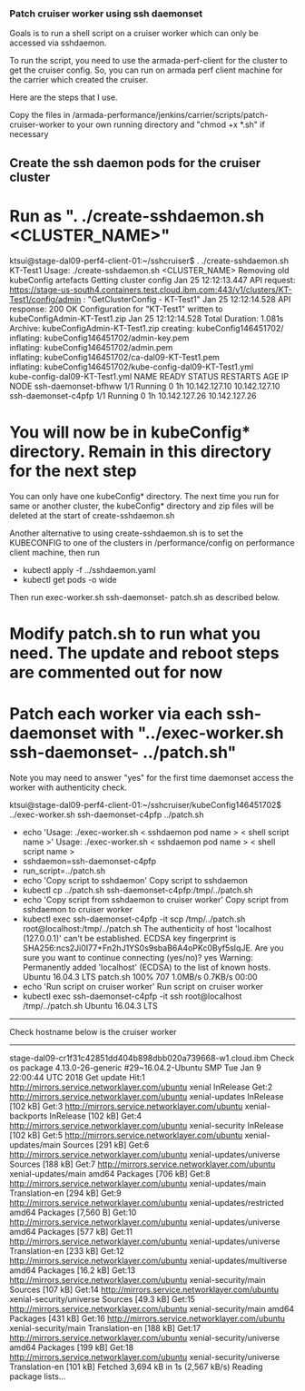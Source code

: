 ### Patch cruiser worker using ssh daemonset

Goals is to run a shell script on a cruiser worker which can only be accessed
via sshdaemon.

To run the script, you need to use the armada-perf-client for the cluster to
get the cruiser config.  So, you can run on armada perf client machine for the
carrier which created the cruiser.

Here are the steps that I use.

Copy the files in /armada-performance/jenkins/carrier/scripts/patch-cruiser-worker
to your own running directory and "chmod +x *.sh" if necessary

## Create the ssh daemon pods for the cruiser cluster

# Run as ". ./create-sshdaemon.sh <CLUSTER_NAME>"
ktsui@stage-dal09-perf4-client-01:~/sshcruiser$ . ./create-sshdaemon.sh KT-Test1
Usage: ./create-sshdaemon.sh <CLUSTER_NAME>
Removing old kubeConfig artefacts
Getting cluster config
Jan 25 12:12:13.447     API request: https://stage-us-south4.containers.test.cloud.ibm.com:443/v1/clusters/KT-Test1/config/admin : "GetClusterConfig - KT-Test1"
Jan 25 12:12:14.528     API response: 200 OK
Configuration for "KT-Test1" written to kubeConfigAdmin-KT-Test1.zip
Jan 25 12:12:14.528     Total Duration: 1.081s
Archive:  kubeConfigAdmin-KT-Test1.zip
   creating: kubeConfig146451702/
  inflating: kubeConfig146451702/admin-key.pem  
  inflating: kubeConfig146451702/admin.pem  
  inflating: kubeConfig146451702/ca-dal09-KT-Test1.pem  
  inflating: kubeConfig146451702/kube-config-dal09-KT-Test1.yml  
kube-config-dal09-KT-Test1.yml
NAME                  READY     STATUS    RESTARTS   AGE       IP              NODE
ssh-daemonset-bfhww   1/1       Running   0          1h        10.142.127.10   10.142.127.10
ssh-daemonset-c4pfp   1/1       Running   0          1h        10.142.127.26   10.142.127.26

# You will now be in kubeConfig* directory.  Remain in this directory for the next step

You can only have one kubeConfig* directory.  The next time you run for same or another cluster, the kubeConfig* directory and zip files will be deleted at the start of create-sshdaemon.sh

Another alternative to using create-sshdaemon.sh is to set the KUBECONFIG to one of the clusters in /performance/config on performance client machine, then run

- kubectl apply -f ../sshdaemon.yaml
- kubectl get pods -o wide

Then run exec-worker.sh ssh-daemonset-<id> patch.sh as described below.

# Modify patch.sh to run what you need.  The update and reboot steps are commented out for now

# Patch each worker via each ssh-daemonset with "../exec-worker.sh ssh-daemonset-<id> ../patch.sh"

Note you may need to answer "yes" for the first time daemonset access the worker
with authenticity check.

ktsui@stage-dal09-perf4-client-01:~/sshcruiser/kubeConfig146451702$ ../exec-worker.sh ssh-daemonset-c4pfp ../patch.sh
+ echo 'Usage: ./exec-worker.sh < sshdaemon pod name > < shell script name >'
Usage: ./exec-worker.sh < sshdaemon pod name > < shell script name >
+ sshdaemon=ssh-daemonset-c4pfp
+ run_script=../patch.sh
+ echo 'Copy script to sshdaemon'
Copy script to sshdaemon
+ kubectl cp ../patch.sh ssh-daemonset-c4pfp:/tmp/../patch.sh
+ echo 'Copy script from sshdaemon to cruiser worker'
Copy script from sshdaemon to cruiser worker
+ kubectl exec ssh-daemonset-c4pfp -it scp /tmp/../patch.sh root@localhost:/tmp/../patch.sh
The authenticity of host 'localhost (127.0.0.1)' can't be established.
ECDSA key fingerprint is SHA256:ncs2Ji0I77+Fn2hJ1YS0s9sbaB6A4oPKc0Byf5sIqJE.
Are you sure you want to continue connecting (yes/no)? yes
Warning: Permanently added 'localhost' (ECDSA) to the list of known hosts.
Ubuntu 16.04.3 LTS
patch.sh                            100%  707     1.0MB/s   0.7KB/s   00:00    
+ echo 'Run script on cruiser worker'
Run script on cruiser worker
+ kubectl exec ssh-daemonset-c4pfp -it ssh root@localhost /tmp/../patch.sh
Ubuntu 16.04.3 LTS
******************************************
Check hostname below is the cruiser worker
******************************************
stage-dal09-cr1f31c42851dd404b898dbb020a739668-w1.cloud.ibm
Check os package
4.13.0-26-generic #29~16.04.2-Ubuntu SMP Tue Jan 9 22:00:44 UTC 2018
Get update
Hit:1 http://mirrors.service.networklayer.com/ubuntu xenial InRelease
Get:2 http://mirrors.service.networklayer.com/ubuntu xenial-updates InRelease [102 kB]
Get:3 http://mirrors.service.networklayer.com/ubuntu xenial-backports InRelease [102 kB]
Get:4 http://mirrors.service.networklayer.com/ubuntu xenial-security InRelease [102 kB]
Get:5 http://mirrors.service.networklayer.com/ubuntu xenial-updates/main Sources [291 kB]
Get:6 http://mirrors.service.networklayer.com/ubuntu xenial-updates/universe Sources [188 kB]
Get:7 http://mirrors.service.networklayer.com/ubuntu xenial-updates/main amd64 Packages [706 kB]
Get:8 http://mirrors.service.networklayer.com/ubuntu xenial-updates/main Translation-en [294 kB]
Get:9 http://mirrors.service.networklayer.com/ubuntu xenial-updates/restricted amd64 Packages [7,560 B]
Get:10 http://mirrors.service.networklayer.com/ubuntu xenial-updates/universe amd64 Packages [577 kB]
Get:11 http://mirrors.service.networklayer.com/ubuntu xenial-updates/universe Translation-en [233 kB]
Get:12 http://mirrors.service.networklayer.com/ubuntu xenial-updates/multiverse amd64 Packages [16.2 kB]
Get:13 http://mirrors.service.networklayer.com/ubuntu xenial-security/main Sources [107 kB]
Get:14 http://mirrors.service.networklayer.com/ubuntu xenial-security/universe Sources [49.3 kB]
Get:15 http://mirrors.service.networklayer.com/ubuntu xenial-security/main amd64 Packages [431 kB]
Get:16 http://mirrors.service.networklayer.com/ubuntu xenial-security/main Translation-en [188 kB]
Get:17 http://mirrors.service.networklayer.com/ubuntu xenial-security/universe amd64 Packages [199 kB]
Get:18 http://mirrors.service.networklayer.com/ubuntu xenial-security/universe Translation-en [101 kB]
Fetched 3,694 kB in 1s (2,567 kB/s)
Reading package lists...


